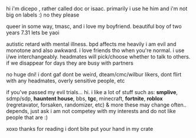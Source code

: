 hi i'm dicepo , rather called doc or isaac. primarily i use he him and i'm not big on labels :) no they please

queer in some way, tmasc, and i love my boyfriend. beautiful boy of two years 7.31 lets be yaoi

autistic retard with mental illness. bpd affects me heavily i am evil and monotone and also awkward. i love friends tho when you're normal. i use i/we interchangeably. headmates will pick/choose whether to talk to others. if we disappear for days they are busy with partners

no huge dni! i dont gaf dont be weird, dteam/cmc/wilbur likers, dont flirt with any headmates, overly sensitive people, etc

if you've passed my evil trials... hi. i like a lot of stuff such as:
**smplive**, sdmp/sdp, **hauntent house**, bbs, **tgc**, minecraft, **fortnite**, **roblox** (regretavator, forsaken, randomizer, etc) & more
these may change often.. depends, just ask
i am not competey with my interests and do not like people that are :)

xoxo thanks for reading i dont bite put your hand in my crate
